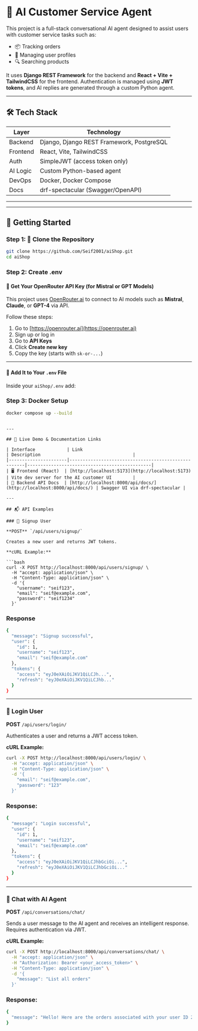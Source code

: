 # 🤖 AI Customer Service Agent

This project is a full-stack conversational AI agent designed to assist users with customer service tasks such as:

- 📦 Tracking orders
- 👤 Managing user profiles
- 🔍 Searching products

It uses **Django REST Framework** for the backend and **React + Vite + TailwindCSS** for the frontend. Authentication is managed using **JWT tokens**, and AI replies are generated through a custom Python agent.

---

## 🛠️ Tech Stack

| Layer        | Technology                            |
|--------------|----------------------------------------|
| Backend      | Django, Django REST Framework, PostgreSQL |
| Frontend     | React, Vite, TailwindCSS               |
| Auth         | SimpleJWT (access token only)          |
| AI Logic     | Custom Python-based agent              |
| DevOps       | Docker, Docker Compose                 |
| Docs         | drf-spectacular (Swagger/OpenAPI)      |

---

---


## 🚀 Getting Started

### Step 1: 📁 Clone the Repository

```bash
git clone https://github.com/Seif2001/aiShop.git
cd aiShop
```
### Step 2: Create .env

#### 🔐 Get Your OpenRouter API Key (for Mistral or GPT Models)

This project uses [OpenRouter.ai](https://openrouter.ai) to connect to AI models such as **Mistral**, **Claude**, or **GPT-4** via API.

Follow these steps:

1. Go to [https://openrouter.ai](https://openrouter.ai)
2. Sign up or log in
3. Go to **API Keys**
4. Click **Create new key**
5. Copy the key (starts with `sk-or-...`)

---

#### 🔑 Add It to Your `.env` File

Inside your `aiShop/.env` add:



### Step 3: Docker Setup
```bash
docker compose up --build
```
<!-- ---


```env
OPENROUTER_API_KEY=sk-or-xxxxxxxxxxxxxxxxxxxxxxxx
```
```bash
cd backend
python -m venv venv
source venv/bin/activate
pip install -r requirements.txt
python manage.py migrate
python manage.py runserver
```
### Frontend Setup
```bash
cd frontend
npm install
npm run dev -->
```

---

## 🔗 Live Demo & Documentation Links

| Interface            | Link                                                | Description                                   |
|----------------------|-----------------------------------------------------|-----------------------------------------------|
| 🖥️ Frontend (React)  | [http://localhost:5173](http://localhost:5173)      | Vite dev server for the AI customer UI        |
| 📡 Backend API Docs  | [http://localhost:8000/api/docs/](http://localhost:8000/api/docs/) | Swagger UI via drf-spectacular |

---

## 📬 API Examples

### 🔐 Signup User

**POST** `/api/users/signup/`

Creates a new user and returns JWT tokens.

**cURL Example:**

```bash
curl -X POST http://localhost:8000/api/users/signup/ \
  -H "accept: application/json" \
  -H "Content-Type: application/json" \
  -d '{
    "username": "seif123",
    "email": "seif@example.com",
    "password": "seif1234"
  }'
```
### Response
```bash
{
  "message": "Signup successful",
  "user": {
    "id": 1,
    "username": "seif123",
    "email": "seif@example.com"
  },
  "tokens": {
    "access": "eyJ0eXAiOiJKV1QiLCJh...",
    "refresh": "eyJ0eXAiOiJKV1QiLCJhb..."
  }
}
```
---

### 🔑 Login User

**POST** `/api/users/login/`

Authenticates a user and returns a JWT access token.

**cURL Example:**

```bash
curl -X POST http://localhost:8000/api/users/login/ \
  -H "accept: application/json" \
  -H "Content-Type: application/json" \
  -d '{
    "email": "seif@example.com",
    "password": "123"
  }'
```
### Response:
```bash
{
  "message": "Login successful",
  "user": {
    "id": 1,
    "username": "seif123",
    "email": "seif@example.com"
  },
  "tokens": {
    "access": "eyJ0eXAiOiJKV1QiLCJhbGciOi...",
    "refresh": "eyJ0eXAiOiJKV1QiLCJhbGciOi..."
  }
}

```
---

### 💬 Chat with AI Agent

**POST** `/api/conversations/chat/`

Sends a user message to the AI agent and receives an intelligent response. Requires authentication via JWT.

**cURL Example:**

```bash
curl -X POST http://localhost:8000/api/conversations/chat/ \
  -H "accept: application/json" \
  -H "Authorization: Bearer <your_access_token>" \
  -H "Content-Type: application/json" \
  -d '{
    "message": "List all orders"
  }'
```

### Response:
```bash
{
  "message": "Hello! Here are the orders associated with your user ID 2:\n\n1. Order #1: You have a pending order for Noise Cancelling Headphones x2.\n2. Order #2: You also have a pending order for an Iphone x1.\n\nBoth orders are yet to be processed. We'll keep you updated on their status. If you have any other requests or need assistance with something else, feel free to let me know!"
}
```

